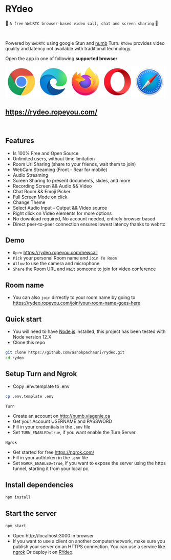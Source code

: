 # RYdeo

🚀 `A free WebRTC browser-based video call, chat and screen sharing` 🚀

<br>


Powered by `WebRTC` using google Stun and [numb](http://numb.viagenie.ca/) Turn. `RYdeo` provides video quality and latency not available with traditional technology.

Open the app in one of following **supported browser**

[//]: #![webrtc](www/images/webrtc.png)

[![Foo](www/images/browsers.png)](https://rydeo.ropeyou.com/)

## https://rydeo.ropeyou.com/

<br>

## Features

- Is 100% Free and Open Source
- Unlimited users, without time limitation
- Room Url Sharing (share to your friends, wait them to join)
- WebCam Streaming (Front - Rear for mobile)
- Audio Streaming
- Screen Sharing to present documents, slides, and more
- Recording Screen && Audio && Video
- Chat Room && Emoji Picker
- Full Screen Mode on click
- Change Theme
- Select Audio Input - Output && Video source
- Right click on Video elements for more options
- No download required, No account needed, entirely browser based
- Direct peer-to-peer connection ensures lowest latency thanks to webrtc

## Demo

- `Open` https://rydeo.ropeyou.com/newcall
- `Pick` your personal Room name and `Join To Room`
- `Allow` to use the camera and microphone
- `Share` the Room URL and `Wait` someone to join for video conference

## Room name

- You can also `join` dirrectly to your room name by going to https://rydeo.ropeyou.com/join/your-room-name-goes-here

## Quick start

- You will need to have [Node.js](https://nodejs.org/it/) installed, this project has been tested with Node version 12.X
- Clone this repo

```bash
git clone https://github.com/ashokpachauri/rydeo.git
cd rydeo
```

## Setup Turn and Ngrok

- Copy .env.template to .env

```bash
cp .env.template .env
```

`Turn`

- Create an account on http://numb.viagenie.ca
- Get your Account USERNAME and PASSWORD
- Fill in your credentials in the `.env` file
- Set `TURN_ENABLED=true`, if you want enable the Turn Server.

`Ngrok`

- Get started for free https://ngrok.com/
- Fill in your authtoken in the `.env` file
- Set `NGROK_ENABLED=true`, if you want to expose the server using the https tunnel, starting it from your local pc.

## Install dependencies

```js
npm install
```

## Start the server

```js
npm start
```

- Open http://localhost:3000 in browser
- If you want to use a client on another computer/network, make sure you publish your server on an HTTPS connection.
  You can use a service like [ngrok](https://ngrok.com/) Or deploy it on [RYdeo](https://rydeo.ropeyou.com/).
